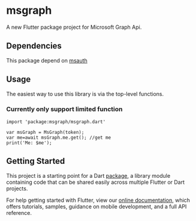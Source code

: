 # msgraph

A new Flutter package project for Microsoft Graph Api.

## Dependencies

This package depend on [msauth](https://pub.dev/packages/msauth)

## Usage

The easiest way to use this library is via the top-level functions.

### Currently only support limited function

```flutter
import 'package:msgraph/msgraph.dart'

var msGraph = MsGraph(token);
var me=await msGraph.me.get(); //get me
print('Me: $me');
```

## Getting Started

This project is a starting point for a Dart
[package](https://flutter.dev/developing-packages/),
a library module containing code that can be shared easily across
multiple Flutter or Dart projects.

For help getting started with Flutter, view our 
[online documentation](https://flutter.dev/docs), which offers tutorials, 
samples, guidance on mobile development, and a full API reference.
